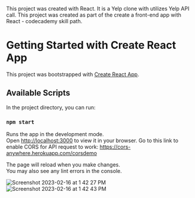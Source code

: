 This project was created with React.
It is a Yelp clone with utilizes Yelp API call. 
This project was created as part of the create a front-end app with React - codecademy skill path. 


# Getting Started with Create React App

This project was bootstrapped with [Create React App](https://github.com/facebook/create-react-app).

## Available Scripts

In the project directory, you can run:

### `npm start`

Runs the app in the development mode.\
Open [http://localhost:3000](http://localhost:3000) to view it in your browser.
Go to this link to enable CORS for API request to work: https://cors-anywhere.herokuapp.com/corsdemo

The page will reload when you make changes.\
You may also see any lint errors in the console.

![Screenshot 2023-02-16 at 1 42 27 PM](https://user-images.githubusercontent.com/119186374/219278972-0af93db0-fd36-4b26-a87d-d608bed3ff3c.png)
![Screenshot 2023-02-16 at 1 42 43 PM](https://user-images.githubusercontent.com/119186374/219278982-5aaa3c23-205d-4b85-b836-2cdffac38621.png)
